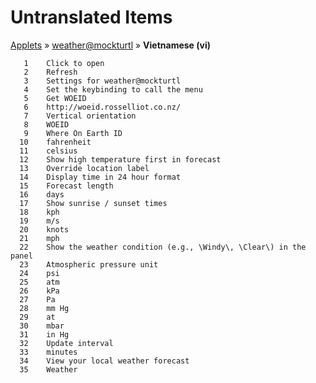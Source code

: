 # Untranslated Items
[Applets](../../../README.md) &#187; [weather@mockturtl](../README.md) &#187; **Vietnamese (vi)**

       1	Click to open
       2	Refresh
       3	Settings for weather@mockturtl
       4	Set the keybinding to call the menu
       5	Get WOEID
       6	http://woeid.rosselliot.co.nz/
       7	Vertical orientation
       8	WOEID
       9	Where On Earth ID
      10	fahrenheit
      11	celsius
      12	Show high temperature first in forecast
      13	Override location label
      14	Display time in 24 hour format
      15	Forecast length
      16	days
      17	Show sunrise / sunset times
      18	kph
      19	m/s
      20	knots
      21	mph
      22	Show the weather condition (e.g., \Windy\, \Clear\) in the panel
      23	Atmospheric pressure unit
      24	psi
      25	atm
      26	kPa
      27	Pa
      28	mm Hg
      29	at
      30	mbar
      31	in Hg
      32	Update interval
      33	minutes
      34	View your local weather forecast
      35	Weather

